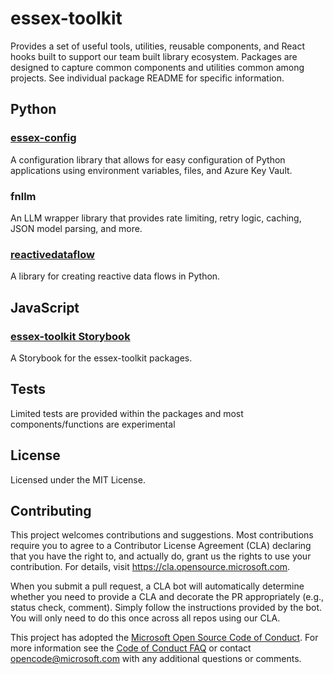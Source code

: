 # essex-toolkit

Provides a set of useful tools, utilities, reusable components, and React hooks built to support our team built library ecosystem.
Packages are designed to capture common components and utilities common among projects.
See individual package README for specific information.

## Python

### [essex-config](essex-config/index.md)
A configuration library that allows for easy configuration of Python applications using environment variables, files, and Azure Key Vault.

### fnllm
An LLM wrapper library that provides rate limiting, retry logic, caching, JSON model parsing, and more.

### [reactivedataflow](reactivedataflow/index.md)
A library for creating reactive data flows in Python.

## JavaScript
### [essex-toolkit Storybook](storybook/)
A Storybook for the essex-toolkit packages.

## Tests

Limited tests are provided within the packages and most components/functions are experimental

## License

Licensed under the MIT License.

## Contributing

This project welcomes contributions and suggestions. Most contributions require you to agree to a
Contributor License Agreement (CLA) declaring that you have the right to, and actually do, grant us
the rights to use your contribution. For details, visit https://cla.opensource.microsoft.com.

<!-- docs disable Simply -->

When you submit a pull request, a CLA bot will automatically determine whether you need to provide
a CLA and decorate the PR appropriately (e.g., status check, comment). Simply follow the instructions
provided by the bot. You will only need to do this once across all repos using our CLA.

<!-- docs enable Simply -->

This project has adopted the [Microsoft Open Source Code of Conduct](https://opensource.microsoft.com/codeofconduct/).
For more information see the [Code of Conduct FAQ](https://opensource.microsoft.com/codeofconduct/faq/) or
contact [opencode@microsoft.com](mailto:opencode@microsoft.com) with any additional questions or comments.
